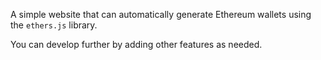 A simple website that can automatically generate Ethereum wallets using the `ethers.js` library.

You can develop further by adding other features as needed.
